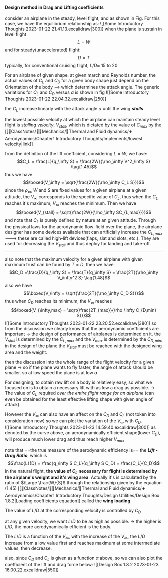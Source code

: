 #### Design method in Drag and Lifting coefficients

consider an airplane in the steady, level flight, and as shown in Fig. For this case, we have the equilibrium relationship as: 
![[Some Introductory Thoughts 2023-01-22 21.41.13.excalidraw|300]]
when the plane is sustain in level flight
$$L = W$$
and for steady(unaccelerated) flight:
$$D = T$$
typically, for conventional cruising flight, $L/D\approx$ 15 to 20

For an airplane of given shape, at given march and Reynolds number, the actual values of $C_L$ and $C_D$ for a given body shape just depend on the Orientation of the body --> which determines the attack angle. The generic variations for $C_L$ and $C_D$ versus $\alpha$ is shown in fig
![[Some Introductory Thoughts 2023-01-22 22.04.32.excalidraw|250]]

the $C_L$ increase linearly with the attack angle $\alpha$ until the wing ***stalls***

the lowest possible velocity at which the airplane can maintain steady level flight is *stalling velocity*, $V_{stall}$, which is dictated by the value of $C_{max}$ by the [[📘ClassNotes/👨‍🔧Mechanics/🌊Thermal and Fluid dynamics/✈️Aerodynamics/Chapter1 Introductory Thoughts/Implements/lowest velocity|link]]

from the definition of the lift coefficient, considering $L = W,$ we have: 
$$C_L = \frac{L}{q_\infty S} =  \frac{2W}{\rho_\infty V^2_\infty S} \tag{1.45}$$
thus we have
$$\boxed{V_\infty = \sqrt{\frac{2W}{\rho_\infty C_L S}}}$$
since the $\rho_\infty, W$ and $S$ are fixed values for a given airplane at a given attitude, the $V_\infty$ corresponds to the specific value of $C_L$, thus when the $C_L$ reaches it's maximum, $V_\infty$ reaches the minimum. Then we have
$$\boxed{V_{stall} = \sqrt{\frac{2W}{\rho_\infty SC_{L,max}}}}$$
and note that $C_L$ is purely defined by nature at an given attitude. Through the physical laws for the aerodynamic flow-field over the plane, the airplane designer has some devices available that can artificially increase the $C_{L,max}$ ---> these are called high-lift devices(flaps, slat and slots, etc.). 
They are used for decreasing the $V_{stall}$ and thus deploy for landing and take-off.

---
also note that the maximum velocity for a given airplane with given maximum trust can be found by $T=D$, then we have 
$$C_D =\frac{D}{q_\infty S} = \frac{T}{q_\infty S} = \frac{2T}{\rho_\infty V_\infty^2 S} \tag{1.48}$$
also we have
$$\boxed{V_\infty = \sqrt{\frac{2T}{\rho_\infty C_D S}}}$$
thus when $C_D$ reaches its minimum, the $V_\infty$ reaches
$$\boxed{V_{\infty,max} = \sqrt{\frac{2T_{max}}{\rho_\infty C_{D,min} S}}}$$
![[Some Introductory Thoughts 2023-01-22 23.20.52.excalidraw|380]]
so from the discussion we clearly know that the aerodynamic coefficients are important -> the design of performance of airplanes is determined on it. the $V_{stall}$ is determined by the $C_{L,max}$ and the $V_{max}$ is determined by the $C_{D,min}$, in the design of the plane the $V_{stall}$ must be reached with the designed wing area and the weight. 

then the discussion into the whole range of the flight velocity for a given plane -> so if the plane wants to fly faster, the angle of attack should be smaller. so at low speed the plane is at low $\alpha$

For designing, to obtain raw lift on a body is relatively easy, so what we focused on is to obtain a necessary lift with as low a drag as possible. -> The value of $C_L$ required *over the entire flight range for an airplane* (can even be obtained for the least effective lifting shape with given angle of attack). 

However the $V_\infty$ can also have an affect on the $C_D$ and $C_L \text{ (not token into consideration now)}$ so we can plot the variation of the $V_\infty$ with $C_D$.  
![[Some Introductory Thoughts 2023-01-23 14.59.40.excalidraw|300]]
as denoted by the curve above, an aerodynamically efficient shape(lower $C_D$), will produce much lower drag and thus reach  higher $V_{max}$

note that ==the true measure of the aerodynamic efficiency is== the ***Lift -Drag Ratio***, which is
$$\frac{L}{D} = \frac{q_\infty S C_L}{q_\infty S C_D} = \frac{C_L}{C_D}$$
in the natural flight, **the value of $C_L$ necessary for flight is determined by the airplane's weight and it's wing area**.
Actually it's is calculated by the ratio of $\Large \frac{W}{S}$ through the relationship given by the equation $(1.45)$ [[📘ClassNotes/👨‍🔧Mechanics/🌊Thermal and Fluid dynamics/✈️Aerodynamics/Chapter1 Introductory Thoughts/Design Utilities/Design Box 1.8.2|Loading coefficients equation]] called the **wing loading**.

The value of $L/D$ at the corresponding velocity is controlled by $C_D$

at any given velocity, we want $L/D$ to be as high as possible. -> the higher is $L/D$, the more aerodynamically efficient is the body. 

The $L/D$ is a function of the $V_\infty$, with the increase of the $V_\infty$, the $L/D$ increase from a low value first and reaches maximum at some intermediate values, then decrease. 

also, since $C_D$ and $C_L$ is given as a function $\alpha$ above, so we can also plot the coefficient of the lift and drag force below:
![[Design Box 1.8.2 2023-01-23 16.00.22.excalidraw|550]]



